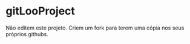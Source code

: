 # gitLooProject
Não editem este projeto. Criem um fork para terem uma cópia nos seus próprios githubs.
